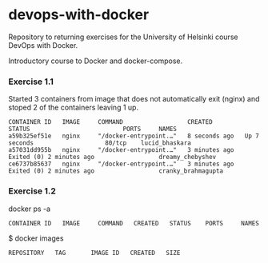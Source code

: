 # devops-with-docker

Repository to returning exercises for the University of Helsinki course DevOps with Docker.

Introductory course to Docker and docker-compose.  


### Exercise 1.1

Started 3 containers from image that does not automatically exit (nginx) and stoped 2 of the containers leaving 1 up.

```
CONTAINER ID   IMAGE     COMMAND                  CREATED         STATUS                          PORTS     NAMES
a59b325ef51e   nginx     "/docker-entrypoint.…"   8 seconds ago   Up 7 seconds                    80/tcp    lucid_bhaskara
a57031dd955b   nginx     "/docker-entrypoint.…"   3 minutes ago   Exited (0) 2 minutes ago                  dreamy_chebyshev
ce6737b85637   nginx     "/docker-entrypoint.…"   3 minutes ago   Exited (0) 2 minutes ago                  cranky_brahmagupta
```

### Exercise 1.2

docker ps -a

```
CONTAINER ID   IMAGE     COMMAND   CREATED   STATUS    PORTS     NAMES
```

$ docker images
```
REPOSITORY   TAG       IMAGE ID   CREATED   SIZE
```
